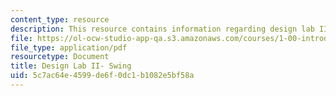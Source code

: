 ```yaml
---
content_type: resource
description: This resource contains information regarding design lab II- swing.
file: https://ol-ocw-studio-app-qa.s3.amazonaws.com/courses/1-00-introduction-to-computers-and-engineering-problem-solving-spring-2012/5c7ac64e4599de6f0dc1b1082e5bf58a_MIT1_00S12_Lec_22.pdf
file_type: application/pdf
resourcetype: Document
title: Design Lab II- Swing
uid: 5c7ac64e-4599-de6f-0dc1-b1082e5bf58a
---
```

